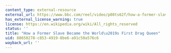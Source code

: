 ```yaml
---
content_type: external-resource
external_url: https://www.bbc.com/reel/video/p08ts62f/how-a-former-slave-became-the-world-s-first-drag-queen
has_external_license_warning: true
license: https://en.wikipedia.org/wiki/All_rights_reserved
status: ''
title: "How a Former Slave Became the World\u2019s First Drag Queen"
uid: 88650278-c853-4919-8be6-a91c50a576c6
wayback_url: ''
---
```

